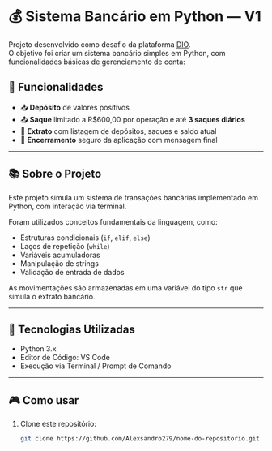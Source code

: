 # 💰 Sistema Bancário em Python — V1

Projeto desenvolvido como desafio da plataforma [DIO](https://www.dio.me/).  
O objetivo foi criar um sistema bancário simples em Python, com funcionalidades básicas de gerenciamento de conta:

## 🧾 Funcionalidades

- 📥 **Depósito** de valores positivos
- 📤 **Saque** limitado a R$600,00 por operação e até **3 saques diários**
- 📄 **Extrato** com listagem de depósitos, saques e saldo atual
- 🚪 **Encerramento** seguro da aplicação com mensagem final

---

## 📚 Sobre o Projeto

Este projeto simula um sistema de transações bancárias implementado em Python, com interação via terminal.

Foram utilizados conceitos fundamentais da linguagem, como:

- Estruturas condicionais (`if`, `elif`, `else`)
- Laços de repetição (`while`)
- Variáveis acumuladoras
- Manipulação de strings
- Validação de entrada de dados

As movimentações são armazenadas em uma variável do tipo `str` que simula o extrato bancário.

---

## 🚀 Tecnologias Utilizadas

- Python 3.x
- Editor de Código: VS Code
- Execução via Terminal / Prompt de Comando

---

## 🎮 Como usar

1. Clone este repositório:
   ```bash
   git clone https://github.com/Alexsandro279/nome-do-repositorio.git
